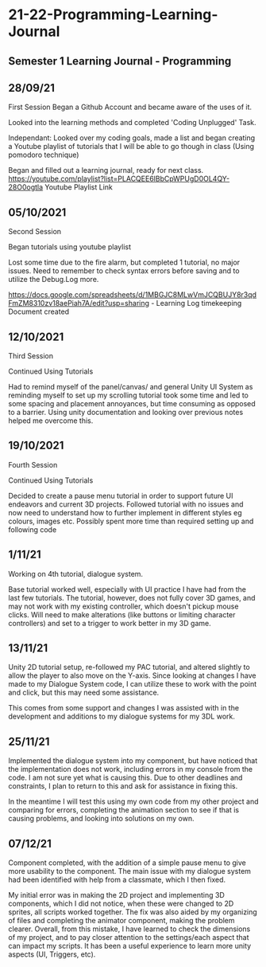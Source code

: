 # 21-22-Programming-Learning-Journal




## Semester 1 Learning Journal - Programming







## 28/09/21


First Session
Began a Github Account and became aware of the uses of it.


Looked into the learning methods and completed 'Coding Unplugged' Task.


Independant: Looked over my coding goals, made a list and began creating a Youtube playlist of tutorials that I will be able to go though in class (Using pomodoro technique)


Began and filled out a learning journal, ready for next class.
https://youtube.com/playlist?list=PLACQEE6lBbCpWPUgD0OL4QY-28O0ogtla
Youtube Playlist Link



## 05/10/2021
Second Session


Began tutorials using youtube playlist

Lost some time due to the fire alarm, but completed 1 tutorial, no major issues. Need to remember to check syntax errors before saving and to utilize the Debug.Log more.


https://docs.google.com/spreadsheets/d/1MBGJC8MLwVmJCQBUJY8r3qdFmZM8310zv18aePiah7A/edit?usp=sharing - Learning Log timekeeping Document created



## 12/10/2021
Third Session

Continued Using Tutorials

Had to remind myself of the panel/canvas/ and general Unity UI System as reminding myself to set up my scrolling tutorial took some time and led to some spacing and placement annoyances, but time consuming as opposed to a barrier. Using unity documentation and looking over previous notes helped me overcome this.


## 19/10/2021
Fourth Session

Continued Using Tutorials

Decided to create a pause menu tutorial in order to support future UI endeavors and current 3D projects. Followed tutorial with no issues and now need to understand how to further implement in different styles eg colours, images etc. Possibly spent more time than required setting up and following code

## 1/11/21


Working on 4th tutorial, dialogue system.

Base tutorial worked well, especially with UI practice I have had from the last few tutorials. The tutorial, however, does not fully cover 3D games, and may not work with my existing controller, which doesn't pickup mouse clicks. Will need to make alterations (like buttons or limiting character controllers) and set to a trigger to work better in my 3D game.

## 13/11/21

Unity 2D tutorial setup, re-followed my PAC tutorial, and altered slightly to allow the player to also move on the Y-axis. Since looking at changes I have made to my Dialogue System code, I can utilize these to work with the point and click, but this may need some assistance.


This comes from some support and changes I was assisted with in the development and additions to my dialogue systems for my 3DL work.

## 25/11/21

Implemented the dialogue system into my component, but have noticed that the implementation does not work, including errors in my console from the code. I am not sure yet what is causing this. Due to other deadlines and constraints, I plan to return to this and ask for assistance in fixing this.


In the meantime I will test this using my own code from my other project and comparing for errors, completing the animation section to see if that is causing problems, and looking into solutions on my own.


## 07/12/21

Component completed, with the addition of a simple pause menu to give more usability to the component. The main issue with my dialogue system had been identified with help from a classmate, which I then fixed.

My initial error was in making the 2D project and implementing 3D components, which I did not notice, when these were changed to 2D sprites, all scripts worked together. The fix was
also aided by my organizing of files and completing the animator component, making the problem clearer.
Overall, from this mistake, I have learned to check the dimensions of my project, and to pay closer attention to the settings/each aspect that can impact my scripts. It has been a useful experience to learn more unity aspects (UI, Triggers, etc).


